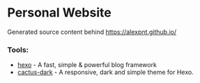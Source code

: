 # Personal Website

Generated source content behind https://alexpnt.github.io/


### Tools:

* [hexo](https://hexo.io/) - A fast, simple & powerful blog framework
* [cactus-dark](https://github.com/probberechts/cactus-dark) - A responsive, dark and simple theme for Hexo. 
